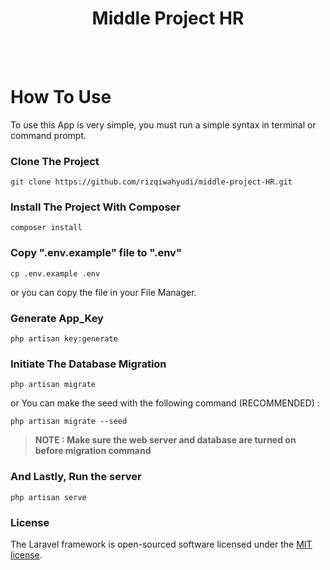 <h1 align="center">Middle Project HR</h1>
<br><br>

# How To Use
To use this App is very simple, you must run a simple syntax in terminal or command prompt.

### Clone The Project
```
git clone https://github.com/rizqiwahyudi/middle-project-HR.git
```

### Install The Project With Composer
```
composer install
```

### Copy ".env.example" file to ".env"
```
cp .env.example .env
```
or you can copy the file in your File Manager.

### Generate App_Key
```
php artisan key:generate
```

### Initiate The Database Migration
```
php artisan migrate
```
or You can make the seed with the following command (RECOMMENDED) :
```
php artisan migrate --seed
```

> **NOTE : Make sure the web server and database are turned on before migration command**
### And Lastly, Run the server
```
php artisan serve
```

### License
The Laravel framework is open-sourced software licensed under the [MIT license](https://opensource.org/licenses/MIT).
